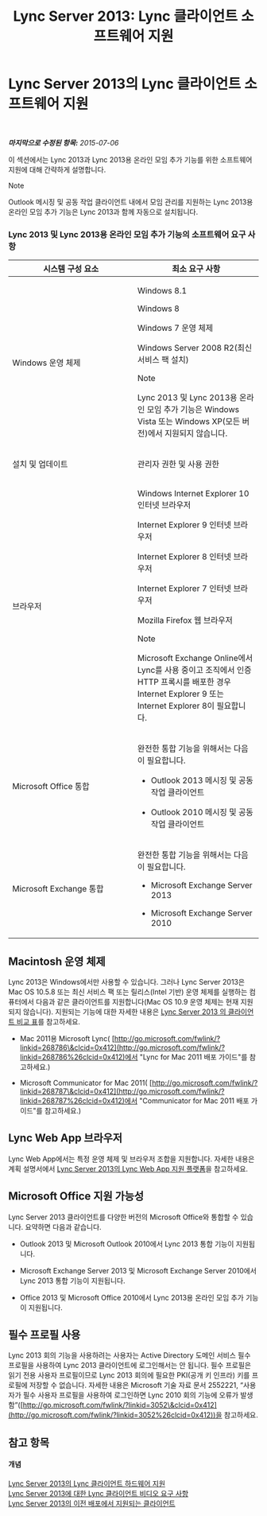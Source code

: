 ﻿---
title: 'Lync Server 2013: Lync 클라이언트 소프트웨어 지원'
TOCTitle: Lync 클라이언트 소프트웨어 지원
ms:assetid: a6851e38-ba9a-4f19-9aa7-d8accf4d62b3
ms:mtpsurl: https://technet.microsoft.com/ko-kr/library/Gg412781(v=OCS.15)
ms:contentKeyID: 49304637
ms.date: 08/10/2015
mtps_version: v=OCS.15
ms.translationtype: HT
---

# Lync Server 2013의 Lync 클라이언트 소프트웨어 지원

 

_**마지막으로 수정된 항목:** 2015-07-06_

이 섹션에서는 Lync 2013과 Lync 2013용 온라인 모임 추가 기능를 위한 소프트웨어 지원에 대해 간략하게 설명합니다.


> [!NOTE]
> Outlook 메시징 및 공동 작업 클라이언트 내에서 모임 관리를 지원하는 Lync 2013용 온라인 모임 추가 기능은 Lync 2013과 함께 자동으로 설치됩니다.



### Lync 2013 및 Lync 2013용 온라인 모임 추가 기능의 소프트웨어 요구 사항

<table>
<colgroup>
<col style="width: 50%" />
<col style="width: 50%" />
</colgroup>
<thead>
<tr class="header">
<th>시스템 구성 요소</th>
<th>최소 요구 사항</th>
</tr>
</thead>
<tbody>
<tr class="odd">
<td><p>Windows 운영 체제</p></td>
<td><p>Windows 8.1</p>
<p>Windows 8</p>
<p>Windows 7 운영 체제</p>
<p>Windows Server 2008 R2(최신 서비스 팩 설치)</p>
<div class="alert">

> [!NOTE]
> Lync 2013 및 Lync 2013용 온라인 모임 추가 기능은 Windows Vista 또는 Windows XP(모든 버전)에서 지원되지 않습니다.


</div></td>
</tr>
<tr class="even">
<td><p>설치 및 업데이트</p></td>
<td><p>관리자 권한 및 사용 권한</p></td>
</tr>
<tr class="odd">
<td><p>브라우저</p></td>
<td><p>Windows Internet Explorer 10 인터넷 브라우저</p>
<p>Internet Explorer 9 인터넷 브라우저</p>
<p>Internet Explorer 8 인터넷 브라우저</p>
<p>Internet Explorer 7 인터넷 브라우저</p>
<p>Mozilla Firefox 웹 브라우저</p>
<div class="alert">

> [!NOTE]
> Microsoft Exchange Online에서 Lync를 사용 중이고 조직에서 인증 HTTP 프록시를 배포한 경우 Internet Explorer 9 또는 Internet Explorer 8이 필요합니다.


</div></td>
</tr>
<tr class="even">
<td><p>Microsoft Office 통합</p></td>
<td><p>완전한 통합 기능을 위해서는 다음이 필요합니다.</p>
<ul>
<li><p>Outlook 2013 메시징 및 공동 작업 클라이언트</p></li>
<li><p>Outlook 2010 메시징 및 공동 작업 클라이언트</p></li>
</ul></td>
</tr>
<tr class="odd">
<td><p>Microsoft Exchange 통합</p></td>
<td><p>완전한 통합 기능을 위해서는 다음이 필요합니다.</p>
<ul>
<li><p>Microsoft Exchange Server 2013</p></li>
<li><p>Microsoft Exchange Server 2010</p></li>
</ul></td>
</tr>
</tbody>
</table>


## Macintosh 운영 체제

Lync 2013은 Windows에서만 사용할 수 있습니다. 그러나 Lync Server 2013은 Mac OS 10.5.8 또는 최신 서비스 팩 또는 릴리스(Intel 기반) 운영 체제를 실행하는 컴퓨터에서 다음과 같은 클라이언트를 지원합니다(Mac OS 10.9 운영 체제는 현재 지원되지 않습니다). 지원되는 기능에 대한 자세한 내용은 [Lync Server 2013 의 클라이언트 비교 표](lync-server-2013-desktop-client-comparison-tables.md)를 참고하세요.

  - Mac 2011용 Microsoft Lync( [http://go.microsoft.com/fwlink/?linkid=268786\&clcid=0x412](http://go.microsoft.com/fwlink/?linkid=268786%26clcid=0x412)에서 "Lync for Mac 2011 배포 가이드"를 참고하세요.)

  - Microsoft Communicator for Mac 2011( [http://go.microsoft.com/fwlink/?linkid=268787\&clcid=0x412](http://go.microsoft.com/fwlink/?linkid=268787%26clcid=0x412)에서 "Communicator for Mac 2011 배포 가이드"를 참고하세요.)

## Lync Web App 브라우저

Lync Web App에서는 특정 운영 체제 및 브라우저 조합을 지원합니다. 자세한 내용은 계획 설명서에서 [Lync Server 2013의 Lync Web App 지원 플랫폼](lync-server-2013-lync-web-app-supported-platforms.md)을 참고하세요.

## Microsoft Office 지원 가능성

Lync Server 2013 클라이언트를 다양한 버전의 Microsoft Office와 통합할 수 있습니다. 요약하면 다음과 같습니다.

  - Outlook 2013 및 Microsoft Outlook 2010에서 Lync 2013 통합 기능이 지원됩니다.

  - Microsoft Exchange Server 2013 및 Microsoft Exchange Server 2010에서 Lync 2013 통합 기능이 지원됩니다.

  - Office 2013 및 Microsoft Office 2010에서 Lync 2013용 온라인 모임 추가 기능이 지원됩니다.

## 필수 프로필 사용

Lync 2013 회의 기능을 사용하려는 사용자는 Active Directory 도메인 서비스 필수 프로필을 사용하여 Lync 2013 클라이언트에 로그인해서는 안 됩니다. 필수 프로필은 읽기 전용 사용자 프로필이므로 Lync 2013 회의에 필요한 PKI(공개 키 인프라) 키를 프로필에 저장할 수 없습니다. 자세한 내용은 Microsoft 기술 자료 문서 2552221, “사용자가 필수 사용자 프로필을 사용하여 로그인하면 Lync 2010 회의 기능에 오류가 발생함”([http://go.microsoft.com/fwlink/?linkid=3052\&clcid=0x412](http://go.microsoft.com/fwlink/?linkid=3052%26clcid=0x412))을 참고하세요.

## 참고 항목

#### 개념

[Lync Server 2013의 Lync 클라이언트 하드웨어 지원](lync-server-2013-lync-client-hardware-support.md)  
[Lync Server 2013에 대한 Lync 클라이언트 비디오 요구 사항](lync-server-2013-lync-client-video-requirements.md)  
[Lync Server 2013의 이전 배포에서 지원되는 클라이언트](lync-server-2013-supported-clients-from-previous-deployments.md)

